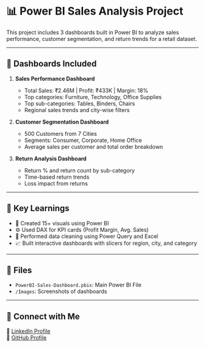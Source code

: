 # 📊 Power BI Sales Analysis Project

This project includes 3 dashboards built in Power BI to analyze sales performance, customer segmentation, and return trends for a retail dataset.

---

## 🔹 Dashboards Included

1. **Sales Performance Dashboard**
   - Total Sales: ₹2.46M | Profit: ₹433K | Margin: 18%
   - Top categories: Furniture, Technology, Office Supplies
   - Top sub-categories: Tables, Binders, Chairs
   - Regional sales trends and city-wise filters

2. **Customer Segmentation Dashboard**
   - 500 Customers from 7 Cities
   - Segments: Consumer, Corporate, Home Office
   - Average sales per customer and total order breakdown

3. **Return Analysis Dashboard**
   - Return % and return count by sub-category
   - Time-based return trends
   - Loss impact from returns

---

## 🧠 Key Learnings

- 📌 Created 15+ visuals using Power BI
- ⚙️ Used DAX for KPI cards (Profit Margin, Avg. Sales)
- 🧹 Performed data cleaning using Power Query and Excel
- 📈 Built interactive dashboards with slicers for region, city, and category

---

## 📁 Files

- `PowerBI-Sales-Dashboard.pbix`: Main Power BI File
- `/Images`: Screenshots of dashboards

---

## 🔗 Connect with Me

🔹 [LinkedIn Profile](https://www.linkedin.com/in/giramoni-rajeev-prakash-29072ba6/)  
🔹 [GitHub Profile](https://github.com/Grajeevgithub)
